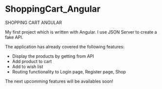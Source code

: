# ShoppingCart_Angular

SHOPPING CART ANGULAR

My first project which is written with Angular. I use JSON Server to create a fake API.

The application has already covered the following features:
- Display the products by getting from API 
- Add product to cart
- Add to wish list
- Routing functionality to Login page, Register page, Shop

The next upcomming features will be availables soon!
